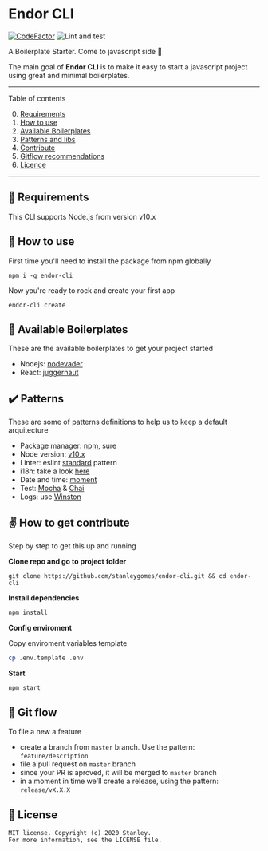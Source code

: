 # Endor CLI

[![CodeFactor](https://www.codefactor.io/repository/github/stanleygomes/endor-cli/badge)](https://www.codefactor.io/repository/github/stanleygomes/endor-cli)
![Lint and test](https://github.com/stanleygomes/endor-cli/workflows/Lint%20and%20test/badge.svg)

A Boilerplate Starter. Come to javascript side 🚀

The main goal of **Endor CLI** is to make it easy to start a javascript project using great and minimal boilerplates.

*******
Table of contents

 0. [Requirements](#requirements)
 1. [How to use](#startup)
 2. [Available Boilerplates](#boilerplates)
 3. [Patterns and libs](#patterns)
 4. [Contribute](#contribute)
 5. [Gitflow recommendations](#gitflow)
 6. [Licence](#license)
*******

<div id='requirements'/>

## :pencil: Requirements

This CLI supports Node.js from version v10.x

<div id='startup'/>

## :rocket: How to use

First time you'll need to install the package from npm globally

```
npm i -g endor-cli
```

Now you're ready to rock and create your first app

```
endor-cli create
```

<div id='boilerplates'/>

## :100: Available Boilerplates

These are the available boilerplates to get your project started

- Nodejs: [nodevader](https://github.com/stanleygomes/nodevader)
- React: [juggernaut](https://github.com/SoftboxLab/juggernaut)

<div id='patterns'/>

## :heavy_check_mark: Patterns

These are some of patterns definitions to help us to keep a default arquitecture

- Package manager: [npm](https://medium.com/@vincentnewkirk/npm-vs-yarn-2019-e88757b17038), sure
- Node version: [v10.x](https://nodejs.org/ca/blog/release/v10.16.3)
- Linter: eslint [standard](https://standardjs.com) pattern
- i18n: take a look [here](https://www.npmjs.com/package/i18n)
- Date and time: [moment](https://momentjs.com)
- Test: [Mocha](https://mochajs.org) & [Chai](https://www.chaijs.com)
- Logs: use [Winston](https://www.npmjs.com/package/winston)

<div id='contribute'/>

## :v: How to get contribute

Step by step to get this up and running

**Clone repo and go to project folder**

```
git clone https://github.com/stanleygomes/endor-cli.git && cd endor-cli
```

**Install dependencies**

```bash
npm install
```

**Config enviroment**

Copy enviroment variables template

```bash
cp .env.template .env
```

**Start**

```bash
npm start
```

<div id='gitflow'/>

## :trident: Git flow

To file a new a feature

- create a branch from `master` branch. Use the pattern: `feature/description`
- file a pull request on `master` branch
- since your PR is aproved, it will be merged to `master` branch
- in a moment in time we'll create a release, using the pattern: `release/vX.X.X`

<div id='license'/>

## :scroll: License 

```
MIT license. Copyright (c) 2020 Stanley.
For more information, see the LICENSE file.
```
